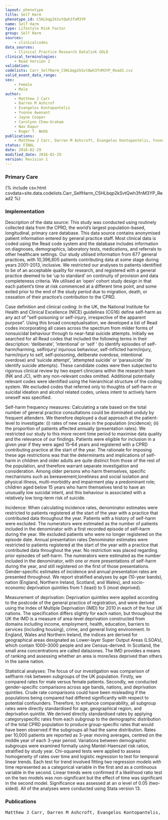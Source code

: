 ```yaml
---
layout: phenotype
title: Self Harm
phenotype_id: C5HLbqp2kSvtQwh3fnM3YP
name: Self Harm
type: Lifestyle Risk Factor
group: Self Harm
sources: 
    - clinicalcodes
data_sources:
    - Clinical Practice Research Datalink GOLD
clinical_terminologies:
    - Read Version 2
validation:
codelists: Carr_SelfHarm_C5HLbqp2kSvtQwh3fnM3YP_Read2.csv
valid_event_data_range: 
sex:
    - Female
    - Male
author:
    - Matthew J Carr
    - Darren M Ashcrof
    - Evangelos Kontopantelis
    - Yvonne Awenant
    - Jayne Cooper
    - Carolynn Chew-Graham
    - Nav Kapur
    - Roger T. Webb
publications:
    - Matthew J Carr, Darren M Ashcroft, Evangelos Kontopantelis, Yvone Awenant, Jayne Cooper, Carolynn Chew-Graham, Nav Kapur, Roger T Webb, The epidemiology of self-harm in a UK-wide primary care patient cohort, 2001–2013. Psychiatry, 16(53) 2016.
status: FINAL
date: 2016-02-29
modified_date: 2016-02-29
version: Revision 1
---
```


### Primary Care

{% include csv.html csvdata=site.data.codelists.Carr_SelfHarm_C5HLbqp2kSvtQwh3fnM3YP_Read2 %}

### Implementation

Description of the data source:
This study was conducted using routinely collected data from the CPRD, the world’s largest population-based, longitudinal, primary care database. This data source contains anonymised patient information entered by general practice staff. Most clinical data is coded using the Read code system and the database includes information on diagnoses, demographics, laboratory tests, medications, and referrals to other healthcare settings. Our study utilised information from 677 general practices, with 10,396,605 patients contributing data at some stage during years 2001–2013, inclusive. We restricted our analyses to patients identified to be of an acceptable quality for research, and registered with a general practice deemed to be ‘up to standard’ on continuity of provision and data completeness criteria. We utilised an ‘open’ cohort study design in that each patient’s time at risk commenced at a different time point, and some exited prior to the end of the study period due to migration, death, or cessation of their practice’s contribution to the CPRD. 

Case definition and clinical coding:
In the UK, the National Institute for Health and Clinical Excellence (NICE) guidelines (CG16) define self-harm as any act of “self-poisoning or self-injury, irrespective of the apparent purpose”. Using this broad conceptualisation, we developed a list of Read codes incorporating all cases across the spectrum from milder forms of nonsuicidal behaviour through to near-fatal suicide attempts. Initially we searched for all Read codes that included the following terms in their description: ‘deliberate’, ‘intentional’ or ‘self ’ (to identify episodes of self-harm/harming, selfinjury/ injurious behaviour, self-inflicted harm/injury, harm/injury to self, self-poisoning, deliberate overdose, intentional overdose) and ‘suicide attempt’, ‘attempted suicide’ or ‘parasuicide’ (to identify suicide attempts). These candidate codes were then subjected to rigorous clinical review by two expert clinicians within the research team (NK and JC), with any non-relevant codes omitted. Additional potentially relevant codes were identified using the hierarchical structure of the coding system. We excluded codes that referred only to thoughts of self-harm or suicidal ideation and alcohol related codes, unless intent to actively harm oneself was specified. 

Self-harm frequency measures:
Calculating a rate based on the total number of general practice consultations could be dominated unduly by frequent attenders. We therefore deployed a dual approach at the patient-level to investigate: (i) rates of new cases in the population (incidence); (ii) the proportion of patients affected annually (presentation rates). We restricted our study to this more recent time period to maximise data quality and the relevance of our findings. Patients were eligible for inclusion in a given year if they were aged 15–64 years and registered with a CPRD contributing practice at the start of the year. The rationale for imposing these age restrictions was that the determinants and implications of self-harm in children and older adults are quite distinct from those of the rest of the population, and therefore warrant separate investigation and consideration. Among older persons who harm themselves, specific mechanisms such as bereavement,loneliness and social isolation and physical illness, multi-morbidity and impairment play a predominant role; children aged below 15 years who harm themselves tend to have an unusually low suicidal intent, and this behaviour is associated with a relatively low long-term risk of suicide.

Incidence:
When calculating incidence rates, denominator estimates were restricted to patients registered at the start of the year with a practice that contributed data throughout the year. Patients with a history of self-harm were excluded. The numerators were estimated as the number of patients included in the denominator with a first recorded episode of self-harm during the year. We excluded patients who were no longer registered on the episode date. Annual presentation rates Denominator estimates were restricted to patients registered at the start of the year with a practice that contributed data throughout the year. No restriction was placed regarding prior episodes of self-harm. The numerators were estimated as the number included in the denominator, with one or more presentations of self-harm during the year, and still registered on the first of those presentations. Gender-specific estimates of incidence and annual presentation rates are presented throughout. We report stratified analyses by age (10-year bands), nation (England, Northern Ireland, Scotland, and Wales), and socio-economic deprivation quintiles from 1 (least) to 5 (most deprived).

Measurement of deprivation:
Deprivation quintiles were applied according to the postcode of the general practice of registration, and were derived using the Index of Multiple Deprivation (IMD) for 2010 in each of the four UK nations. The specification differs slightly for each nation, but throughout the UK the IMD is a measure of area-level deprivation constructed from domains including income, employment, health, education, barriers to services (including housing), crime, and general living environment. In England, Wales and Northern Ireland, the indices are derived for geographical areas designated as Lower-layer Super Output Areas (LSOA’s), which contain 1000–3000 people and are Census-derived. In Scotland, the small area concentrations are called datazones. The IMD provides a means of ranking and assessing whether an area is more/less deprived than others in the same nation.

Statistical analyses:
The focus of our investigation was comparison of selfharm risk between subgroups of the UK population. Firstly, we compared rates for male versus female patients. Secondly, we conducted gender-specific comparisons across age bands, nations, and deprivation quintiles. Crude rate comparisons could have been misleading if the populations being compared had differed significantly with respect to potential confounders. Therefore, to enhance comparability, all subgroup rates were directly standardised for age, geographical region, and deprivation quintile. We derived directly standardised rates by applying categoryspecific rates from each subgroup to the demographic distribution of the total CPRD population to produce group-specific rates that would have been observed if the subgroups all had the same distribution. Rates per 10,000 patients are reported as 3-year moving averages, centred on the middle year of each 3-year period. Variations between demographic subgroups were examined formally using Mantel-Haenszel risk ratios, stratified by study year. Chi-squared tests were applied to assess homogeneity of rates over time and logistic regression to test for temporal linear trends. Each test for trend involved fitting two regression models with time represented as a categorical variable in the first and as a continuous variable in the second. Linear trends were confirmed if a likelihood ratio test on the two models was non-significant but the effect of time was significant in the second model. Significance was assessed at an α level of 0.05 (two-sided). All of the analyses were conducted using Stata version 13.

### Publications

<pre>
Matthew J Carr, Darren M Ashcroft, Evangelos Kontopantelis, Yvone Awenant, Jayne Cooper, Carolynn Chew-Graham, Nav Kapur, Roger T Webb, The epidemiology of self-harm in a UK-wide primary care patient cohort, 2001–2013. Psychiatry, 16(53) 2016.
</pre>
